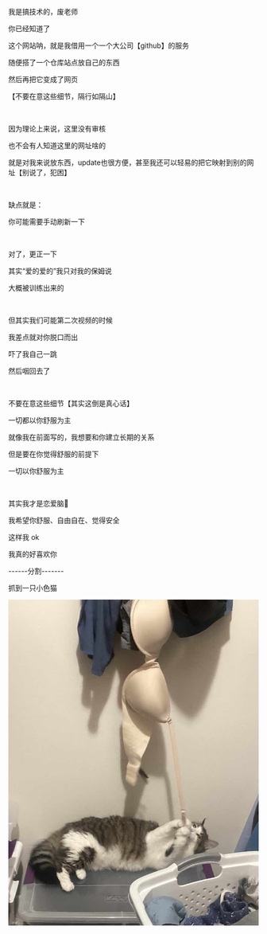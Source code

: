 我是搞技术的，废老师

你已经知道了

这个网站呐，就是我借用一个一个大公司【github】的服务

随便搭了一个仓库站点放自己的东西

然后再把它变成了网页

【不要在意这些细节，隔行如隔山】

<br>

因为理论上来说，这里没有审核

也不会有人知道这里的网址啥的

就是对我来说放东西，update也很方便，甚至我还可以轻易的把它映射到别的网址【别说了，犯困】


<br>

缺点就是：

你可能需要手动刷新一下

<br>

对了，更正一下

其实“爱的爱的”我只对我的保姆说

大概被训练出来的

<br>

但其实我们可能第二次视频的时候

我差点就对你脱口而出

吓了我自己一跳

然后咽回去了



<br>



不要在意这些细节【其实这倒是真心话】

一切都以你舒服为主

就像我在前面写的，我想要和你建立长期的关系

但是要在你觉得舒服的前提下

一切以你舒服为主


<br>

其实我才是恋爱脑🧠

我希望你舒服、自由自在、觉得安全

这样我 ok


我真的好喜欢你

------分割-------

抓到一只小色猫

![](images/IMG_0723.jpg)





